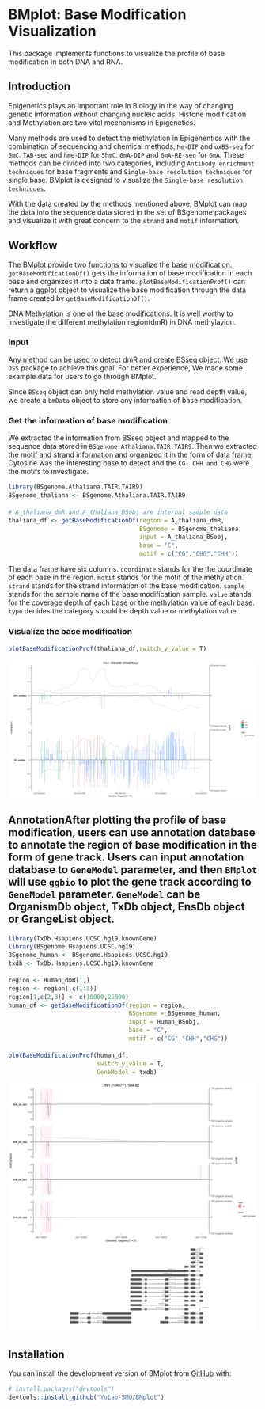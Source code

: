 <!-- README.md is generated from README.Rmd. Please edit that file -->

# BMplot: Base Modification Visualization

<!-- badges: start -->
<!-- badges: end -->

This package implements functions to visualize the profile of base
modification in both DNA and RNA.

## Introduction

Epigenetics plays an important role in Biology in the way of changing
genetic information without changing nucleic acids. Histone modification
and Methylation are two vital mechanisms in Epigenetics.

Many methods are used to detect the methylation in Epigenentics with the
combination of sequencing and chemical methods. `Me‑DIP` and `oxBS‑seq`
for `5mC`. `TAB-seq` and `hme‑DIP` for `5hmC`. `6mA‑DIP` and
`6mA‑RE-seq` for `6mA`. These methods can be divided into two
categories, including `Antibody enrichment techniques` for base
fragments and `Single-base resolution techniques` for single base.
BMplot is designed to visualize the `Single-base resolution techniques`.

With the data created by the methods mentioned above, BMplot can map the
data into the sequence data stored in the set of BSgenome packages and
visualize it with great concern to the `strand` and `motif` information.

## Workflow

The BMplot provide two functions to visualize the base modification.
`getBaseModificationDf()` gets the information of base modification in
each base and organizes it into a data frame.
`plotBaseModificationProf()` can return a ggplot object to visualize the
base modification through the data frame created by
`getBaseModificationDf()`.

DNA Methylation is one of the base modifications. It is well worthy to
investigate the different methylation region(dmR) in DNA methylayion.

### Input

Any method can be used to detect dmR and create BSseq object. We use
`DSS` package to achieve this goal. For better experience, We made some
example data for users to go through BMplot.

Since `BSseq` object can only hold methylation value and read depth
value, we create a `bmData` object to store any information of base
modification.

### Get the information of base modification

We extracted the information from BSseq object and mapped to the
sequence data stored in `BSgenome.Athaliana.TAIR.TAIR9`. Then we
extracted the motif and strand information and organized it in the form
of data frame. Cytosine was the interesting base to detect and the
`CG, CHH and CHG` were the motifs to investigate.

``` r
library(BSgenome.Athaliana.TAIR.TAIR9)
BSgenome_thaliana <- BSgenome.Athaliana.TAIR.TAIR9

# A_thaliana_dmR and A_thaliana_BSobj are internal sample data
thaliana_df <- getBaseModificationDf(region = A_thaliana_dmR,
                                     BSgenome = BSgenome_thaliana,
                                     input = A_thaliana_BSobj,
                                     base = "C",
                                     motif = c("CG","CHG","CHH"))
```

The data frame have six columns. `coordinate` stands for the the
coordinate of each base in the region. `motif` stands for the motif of
the methylation. `strand` stands for the strand information of the base
modification. `sample` stands for the sample name of the base
modification sample. `value` stands for the coverage depth of each base
or the methylation value of each base. `type` decides the category
should be depth value or methylation value.

### Visualize the base modification

``` r
plotBaseModificationProf(thaliana_df,switch_y_value = T)
```

![](vignettes/figures/readme.png)

## AnnotationAfter plotting the profile of base modification, users can use annotation database to annotate the region of base modification in the form of gene track. Users can input annotation database to `GeneModel` parameter, and then `BMplot` will use `ggbio` to plot the gene track according to `GeneModel` parameter. `GeneModel` can be OrganismDb object, TxDb object, EnsDb object or GrangeList object.

``` r
library(TxDb.Hsapiens.UCSC.hg19.knownGene)
library(BSgenome.Hsapiens.UCSC.hg19)
BSgenome_human <- BSgenome.Hsapiens.UCSC.hg19
txdb <- TxDb.Hsapiens.UCSC.hg19.knownGene

region <- Human_dmR[1,]
region <- region[,c(1:3)]
region[1,c(2,3)] <- c(10000,25000)
human_df <- getBaseModificationDf(region = region,
                                  BSgenome = BSgenome_human,
                                  input = Human_BSobj,
                                  base = "C",
                                  motif = c("CG","CHH","CHG"))

plotBaseModificationProf(human_df,
                         switch_y_value = T,
                         GeneModel = txdb)
```

![](vignettes/figures/genetrack.png)

## Installation

You can install the development version of BMplot from
[GitHub](https://github.com/) with:

``` r
# install.packages("devtools")
devtools::install_github("YuLab-SMU/BMplot")
```

